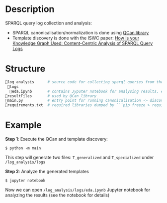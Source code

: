 # Description
SPARQL query log collection and analysis:
* SPARQL canonicalisation/normalization is done using [QCan library](https://github.com/RittoShadow/QCan)
* Template discovery is done with the ISWC paper: [How is your Knowledge Graph Used:
Content-Centric Analysis of SPARQL Query
Logs](https://iswc2023.semanticweb.org/wp-content/uploads/2023/11/142650191.pdf%E2%80%9D)

# Structure
```python
📁log_analysis      # source code for collecting sparql queries from the GLACIATION platform
 📁logs
  📄eda.ipynb       # contains Jyputer notebook for analysing results, e.g., calculating entropy of discovered templates of queries
📁resultFiles       # used by QCan library
📄main.py           # entry point for running canonicalisation -> discovering templates for each sparql queries
📄requirements.txt  # required libraries dumped by ```pip freeze > requirements.txt```
```

# Example
**Step 1**: Execute the QCan and template discovery: 

```$ python -m main```

This step will generate two files: ```T_generalized``` and ```T_specialized``` under ```/log_analysis/logs```

**Step 2**: Analyze the generated templates 

```$ jupyter notebook ```

Now we can open ```/log_analysis/logs/eda.ipynb``` Jupyter notebook for analyzing the results (see the notebook for details)
